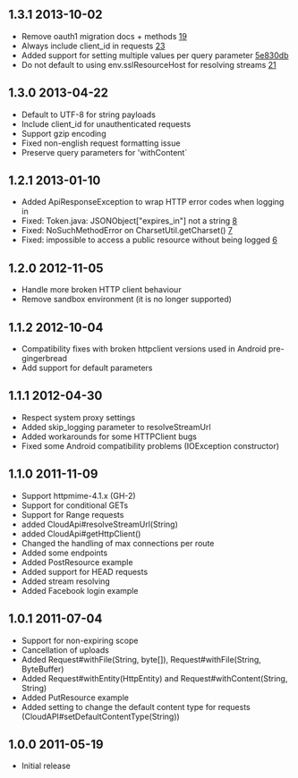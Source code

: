 ## 1.3.1 2013-10-02

  * Remove oauth1 migration docs + methods [19]
  * Always include client_id in requests [23]
  * Added support for setting multiple values per query parameter [5e830db]
  * Do not default to using env.sslResourceHost for resolving streams [21]

## 1.3.0 2013-04-22

  * Default to UTF-8 for string payloads
  * Include client_id for unauthenticated requests
  * Support gzip encoding
  * Fixed non-english request formatting issue
  * Preserve query parameters for 'withContent`

## 1.2.1 2013-01-10

  * Added ApiResponseException to wrap HTTP error codes when logging in
  * Fixed: Token.java: JSONObject["expires_in"] not a string [8]
  * Fixed: NoSuchMethodError on CharsetUtil.getCharset() [7]
  * Fixed: impossible to access a public resource without being logged [6]

## 1.2.0 2012-11-05

  * Handle more broken HTTP client behaviour
  * Remove sandbox environment (it is no longer supported)

## 1.1.2 2012-10-04

  * Compatibility fixes with broken httpclient versions used in Android pre-gingerbread
  * Add support for default parameters

## 1.1.1 2012-04-30

  * Respect system proxy settings
  * Added skip_logging parameter to resolveStreamUrl
  * Added workarounds for some HTTPClient bugs
  * Fixed some Android compatibility problems (IOException constructor)

## 1.1.0 2011-11-09

  * Support httpmime-4.1.x (GH-2)
  * Support for conditional GETs
  * Support for Range requests
  * added CloudApi#resolveStreamUrl(String)
  * added CloudApi#getHttpClient()
  * Changed the handling of max connections per route
  * Added some endpoints
  * Added PostResource example
  * Added support for HEAD requests
  * Added stream resolving
  * Added Facebook login example

## 1.0.1 2011-07-04

  * Support for non-expiring scope
  * Cancellation of uploads
  * Added Request#withFile(String, byte[]), Request#withFile(String, ByteBuffer)
  * Added Request#withEntity(HttpEntity) and Request#withContent(String, String)
  * Added PutResource example
  * Added setting to change the default content type for requests
    (CloudAPI#setDefaultContentType(String))

## 1.0.0 2011-05-19

  * Initial release


[5e830db]: https://github.com/soundcloud/java-api-wrapper/commit/5e830db9ebcb03869b3ad146197738f100e84e09
[23]: https://github.com/soundcloud/java-api-wrapper/issues/23
[21]: https://github.com/soundcloud/java-api-wrapper/pull/21
[19]: https://github.com/soundcloud/java-api-wrapper/issues/19
[6]: https://github.com/soundcloud/java-api-wrapper/issues/6
[7]: https://github.com/soundcloud/java-api-wrapper/issues/7
[8]: https://github.com/soundcloud/java-api-wrapper/issues/8
